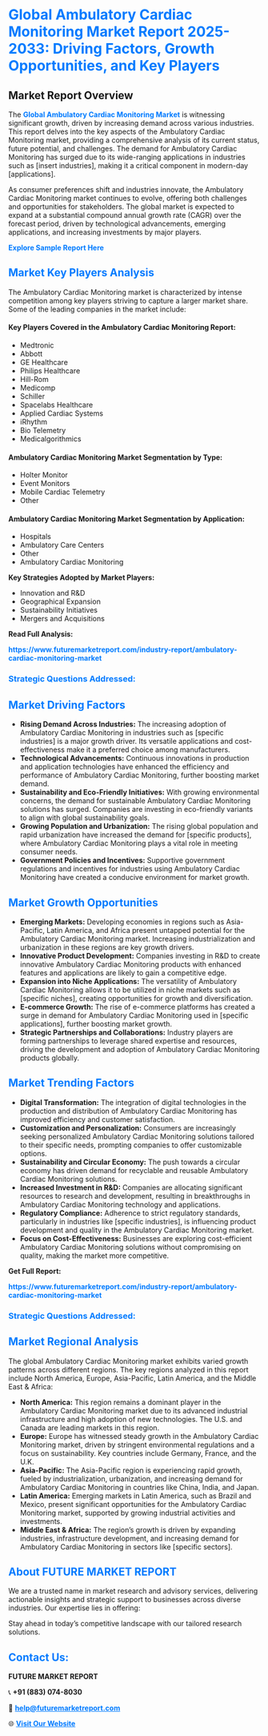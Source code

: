 <h1 style="color: #007BFF;">Global Ambulatory Cardiac Monitoring Market Report 2025-2033: Driving Factors, Growth Opportunities, and Key Players</h1>

<section id="overview">
<h2>Market Report Overview</h2>
<p>The <a href="https://www.futuremarketreport.com/industry-report/ambulatory-cardiac-monitoring-market" style="color: #007BFF; text-decoration: none;"><strong>Global Ambulatory Cardiac Monitoring Market</strong></a> is witnessing significant growth, driven by increasing demand across various industries. This report delves into the key aspects of the Ambulatory Cardiac Monitoring market, providing a comprehensive analysis of its current status, future potential, and challenges. The demand for Ambulatory Cardiac Monitoring has surged due to its wide-ranging applications in industries such as [insert industries], making it a critical component in modern-day [applications].</p>
<p>As consumer preferences shift and industries innovate, the Ambulatory Cardiac Monitoring market continues to evolve, offering both challenges and opportunities for stakeholders. The global market is expected to expand at a substantial compound annual growth rate (CAGR) over the forecast period, driven by technological advancements, emerging applications, and increasing investments by major players.</p>
</section>

<section id="overview">
<p><a href="https://www.futuremarketreport.com/request-sample/reportId=127178" style="color: #007BFF; text-decoration: none;"><strong>Explore Sample Report Here</strong></a></p>
</section>

<section id="key-players">
<h2 style="color: #007BFF;">Market Key Players Analysis</h2>
<p>The Ambulatory Cardiac Monitoring market is characterized by intense competition among key players striving to capture a larger market share. Some of the leading companies in the market include:</p>
<h4>Key Players Covered in the Ambulatory Cardiac Monitoring Report:</h4>
<ul><li>Medtronic</li><li>Abbott</li><li>GE Healthcare</li><li>Philips Healthcare</li><li>Hill-Rom</li><li>Medicomp</li><li>Schiller</li><li>Spacelabs Healthcare</li><li>Applied Cardiac Systems</li><li>iRhythm</li><li>Bio Telemetry</li><li>Medicalgorithmics</li></ul>
<h4>Ambulatory Cardiac Monitoring Market Segmentation by Type:</h4>
<ul><li>Holter Monitor</li><li>Event Monitors</li><li>Mobile Cardiac Telemetry</li><li>Other</li></ul>

<h4>Ambulatory Cardiac Monitoring Market Segmentation by Application:</h4>
<ul><li>Hospitals</li><li>Ambulatory Care Centers</li><li>Other</li><li>Ambulatory Cardiac Monitoring</li></ul>
<p><strong>Key Strategies Adopted by Market Players:</strong></p>
<ul>
<li>Innovation and R&D</li>
<li>Geographical Expansion</li>
<li>Sustainability Initiatives</li>
<li>Mergers and Acquisitions</li>
</ul>
</section>

<section>
<p><strong>Read Full Analysis: </strong></p><a href="https://www.futuremarketreport.com/industry-report/ambulatory-cardiac-monitoring-market" style="color: #007BFF; text-decoration: none;"><strong>https://www.futuremarketreport.com/industry-report/ambulatory-cardiac-monitoring-market</strong></a>
<h3 style="color: #007BFF;">Strategic Questions Addressed:</h3>
</section>

<section id="driving-factors">
<h2 style="color: #007BFF;">Market Driving Factors</h2>
<ul>
<li><strong>Rising Demand Across Industries:</strong> The increasing adoption of Ambulatory Cardiac Monitoring in industries such as [specific industries] is a major growth driver. Its versatile applications and cost-effectiveness make it a preferred choice among manufacturers.</li>
<li><strong>Technological Advancements:</strong> Continuous innovations in production and application technologies have enhanced the efficiency and performance of Ambulatory Cardiac Monitoring, further boosting market demand.</li>
<li><strong>Sustainability and Eco-Friendly Initiatives:</strong> With growing environmental concerns, the demand for sustainable Ambulatory Cardiac Monitoring solutions has surged. Companies are investing in eco-friendly variants to align with global sustainability goals.</li>
<li><strong>Growing Population and Urbanization:</strong> The rising global population and rapid urbanization have increased the demand for [specific products], where Ambulatory Cardiac Monitoring plays a vital role in meeting consumer needs.</li>
<li><strong>Government Policies and Incentives:</strong> Supportive government regulations and incentives for industries using Ambulatory Cardiac Monitoring have created a conducive environment for market growth.</li>
</ul>
</section>

<section id="growth-opportunities">
<h2 style="color: #007BFF;">Market Growth Opportunities</h2>
<ul>
<li><strong>Emerging Markets:</strong> Developing economies in regions such as Asia-Pacific, Latin America, and Africa present untapped potential for the Ambulatory Cardiac Monitoring market. Increasing industrialization and urbanization in these regions are key growth drivers.</li>
<li><strong>Innovative Product Development:</strong> Companies investing in R&D to create innovative Ambulatory Cardiac Monitoring products with enhanced features and applications are likely to gain a competitive edge.</li>
<li><strong>Expansion into Niche Applications:</strong> The versatility of Ambulatory Cardiac Monitoring allows it to be utilized in niche markets such as [specific niches], creating opportunities for growth and diversification.</li>
<li><strong>E-commerce Growth:</strong> The rise of e-commerce platforms has created a surge in demand for Ambulatory Cardiac Monitoring used in [specific applications], further boosting market growth.</li>
<li><strong>Strategic Partnerships and Collaborations:</strong> Industry players are forming partnerships to leverage shared expertise and resources, driving the development and adoption of Ambulatory Cardiac Monitoring products globally.</li>
</ul>
</section>

<section id="trending-factors">
<h2 style="color: #007BFF;">Market Trending Factors</h2>
<ul>
<li><strong>Digital Transformation:</strong> The integration of digital technologies in the production and distribution of Ambulatory Cardiac Monitoring has improved efficiency and customer satisfaction.</li>
<li><strong>Customization and Personalization:</strong> Consumers are increasingly seeking personalized Ambulatory Cardiac Monitoring solutions tailored to their specific needs, prompting companies to offer customizable options.</li>
<li><strong>Sustainability and Circular Economy:</strong> The push towards a circular economy has driven demand for recyclable and reusable Ambulatory Cardiac Monitoring solutions.</li>
<li><strong>Increased Investment in R&D:</strong> Companies are allocating significant resources to research and development, resulting in breakthroughs in Ambulatory Cardiac Monitoring technology and applications.</li>
<li><strong>Regulatory Compliance:</strong> Adherence to strict regulatory standards, particularly in industries like [specific industries], is influencing product development and quality in the Ambulatory Cardiac Monitoring market.</li>
<li><strong>Focus on Cost-Effectiveness:</strong> Businesses are exploring cost-efficient Ambulatory Cardiac Monitoring solutions without compromising on quality, making the market more competitive.</li>
</ul>
</section>

<section>
<p><strong>Get Full Report: </strong></p><a href="https://www.futuremarketreport.com/industry-report/ambulatory-cardiac-monitoring-market" style="color: #007BFF; text-decoration: none;"><strong>https://www.futuremarketreport.com/industry-report/ambulatory-cardiac-monitoring-market</strong></a>
<h3 style="color: #007BFF;">Strategic Questions Addressed:</h3>
</section>


<section id="regional-analysis">
<h2 style="color: #007BFF;">Market Regional Analysis</h2>
<p>The global Ambulatory Cardiac Monitoring market exhibits varied growth patterns across different regions. The key regions analyzed in this report include North America, Europe, Asia-Pacific, Latin America, and the Middle East & Africa:</p>
<ul>
<li><strong>North America:</strong> This region remains a dominant player in the Ambulatory Cardiac Monitoring market due to its advanced industrial infrastructure and high adoption of new technologies. The U.S. and Canada are leading markets in this region.</li>
<li><strong>Europe:</strong> Europe has witnessed steady growth in the Ambulatory Cardiac Monitoring market, driven by stringent environmental regulations and a focus on sustainability. Key countries include Germany, France, and the U.K.</li>
<li><strong>Asia-Pacific:</strong> The Asia-Pacific region is experiencing rapid growth, fueled by industrialization, urbanization, and increasing demand for Ambulatory Cardiac Monitoring in countries like China, India, and Japan.</li>
<li><strong>Latin America:</strong> Emerging markets in Latin America, such as Brazil and Mexico, present significant opportunities for the Ambulatory Cardiac Monitoring market, supported by growing industrial activities and investments.</li>
<li><strong>Middle East & Africa:</strong> The region’s growth is driven by expanding industries, infrastructure development, and increasing demand for Ambulatory Cardiac Monitoring in sectors like [specific sectors].</li>
</ul>
</section>

<footer>
<h2 style="color: #007BFF;">About FUTURE MARKET REPORT</h2>
<p>We are a trusted name in market research and advisory services, delivering actionable insights and strategic support to businesses across diverse industries. Our expertise lies in offering:</p>

<p>Stay ahead in today’s competitive landscape with our tailored research solutions.</p>

<h2 style="color: #007BFF;">Contact Us:</h2>
<p><strong>FUTURE MARKET REPORT</strong></p>
<p>📞 <strong>+91 (883) 074-8030</strong></p>
<p>📧 <strong><a href="mailto:help@futuremarketreport.com" style="color: #007BFF;">help@futuremarketreport.com</a></strong></p>
<p>🌐 <strong><a href="https://www.futuremarketreport.com/" style="color: #007BFF;">Visit Our Website</a></strong></p>
</footer>